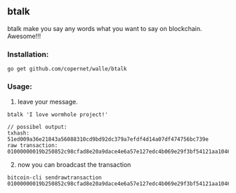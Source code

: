 btalk
---

btalk make you say any words what you want to say on blockchain. Awesome!!!

### Installation:

```
go get github.com/copernet/walle/btalk
```

### Usage:

1. leave your message.

```
btalk 'I love wormhole project!'

// possibel output:
txhash:          51ed009a36e21843a56088310cd9bd92dc379a7efdf4d14a07df474756bc739e
raw transaction: 01000000019b250852c98cfad8e20a9dace4e6a57e127edc4b069e29f3bf54121aa10464aa000000006a4730440220202585bdb3fe12e4f689e18697ef54aab47546a6f9485e7b733b0c31e71020c602205d0d974bfb41c70cabd120cc40dba2de25bdb2c48f0411ca9e90e5d1f66d8d5b4121029eedbbaadbc32fdaefebdfaed3f72e7876530b7a60eee2127565dfd6c608f9ffffffffff02de8d9800000000001976a9141c1676fd8ff246e4789fad8b5b972f126e87f8dc88ac0000000000000000146a1249206c6f766520636f7065726e696375732100000000
```

2. now you can broadcast the transaction

````
bitcoin-cli sendrawtransaction 01000000019b250852c98cfad8e20a9dace4e6a57e127edc4b069e29f3bf54121aa10464aa000000006a4730440220202585bdb3fe12e4f689e18697ef54aab47546a6f9485e7b733b0c31e71020c602205d0d974bfb41c70cabd120cc40dba2de25bdb2c48f0411ca9e90e5d1f66d8d5b4121029eedbbaadbc32fdaefebdfaed3f72e7876530b7a60eee2127565dfd6c608f9ffffffffff02de8d9800000000001976a9141c1676fd8ff246e4789fad8b5b972f126e87f8dc88ac0000000000000000146a1249206c6f766520636f7065726e696375732100000000
````

